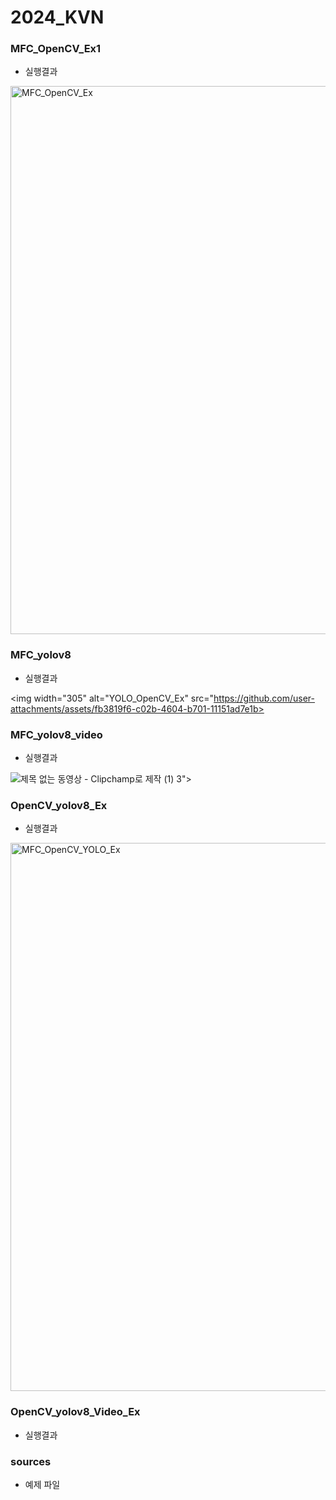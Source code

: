# 2024_KVN

### MFC_OpenCV_Ex1
- 실행결과

<img width="877" alt="MFC_OpenCV_Ex" src="https://github.com/user-attachments/assets/7605289a-cfa5-41a6-8cae-1a89684a4728">

### MFC_yolov8
- 실행결과

<img width="305" alt="YOLO_OpenCV_Ex" src="https://github.com/user-attachments/assets/fb3819f6-c02b-4604-b701-11151ad7e1b>

### MFC_yolov8_video
- 실행결과

![제목 없는 동영상 - Clipchamp로 제작 (1)](https://github.com/user-attachments/assets/1f870ade-e631-4228-89ae-69b9722e143e)
3">

### OpenCV_yolov8_Ex
- 실행결과

<img width="877" alt="MFC_OpenCV_YOLO_Ex" src="https://github.com/user-attachments/assets/bc2d465d-22f9-4625-8397-530c011c3824">

### OpenCV_yolov8_Video_Ex
- 실행결과

### sources
- 예제 파일
